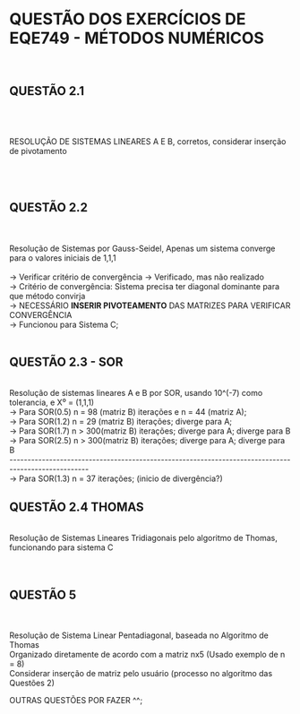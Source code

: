 <h1>QUESTÃO DOS EXERCÍCIOS DE EQE749 - MÉTODOS NUMÉRICOS</h1>
<br>
<h2>QUESTÃO 2.1 </h2>
<br>
<br>
<br> RESOLUÇÃO DE SISTEMAS LINEARES A E B, corretos, considerar inserção de pivotamento
<br>
<br>
<br>
<br>
<h2>QUESTÃO 2.2 </h2>
<br>
<br> Resolução de Sistemas por Gauss-Seidel, Apenas um sistema converge para o valores iniciais de 1,1,1
<br>
<br>                        -> Verificar critério de convergência -> Verificado, mas não realizado
<br>                        -> Critério de convergência: Sistema precisa ter diagonal dominante para que método convirja
<br>                        -> NECESSÁRIO <b>INSERIR PIVOTEAMENTO</b> DAS MATRIZES PARA VERIFICAR CONVERGÊNCIA
<br>                        -> Funcionou para Sistema C;
<br>
<br>
<h2>QUESTÃO 2.3 - SOR </h2> 
<br> Resolução de sistemas lineares A e B por SOR, usando 10^(-7) como tolerancia, e X⁰ = (1,1,1) 
<br>                        -> Para SOR(0.5) n = 98 (matriz B) iterações e n = 44 (matriz A);
<br>                        -> Para SOR(1.2) n = 29 (matriz B) iterações; diverge para A;
<br>                        -> Para SOR(1.7) n > 300(matriz B) iterações; diverge para A; diverge para B
<br>                        -> Para SOR(2.5) n > 300(matriz B) iterações; diverge para A; diverge para B
<br>----------------------------------------------------------------------------------------------------
<br>                        -> Para SOR(1.3) n = 37 iterações; (inicio de divergência?)
<br>
<h2>QUESTÃO 2.4 THOMAS</h2>
<br>Resolução de Sistemas Lineares Tridiagonais pelo algoritmo de Thomas, funcionando para sistema C
<br>
<br>
<br>
<h2> QUESTÃO 5 </h2>
<br>
<br> Resolução de Sistema Linear Pentadiagonal, baseada no Algoritmo de Thomas
<br> Organizado diretamente de acordo com a matriz nx5 (Usado exemplo de n = 8)
<br> Considerar inserção de matriz pelo usuário (processo no algoritmo das Questões 2)


OUTRAS QUESTÕES POR FAZER ^^;
